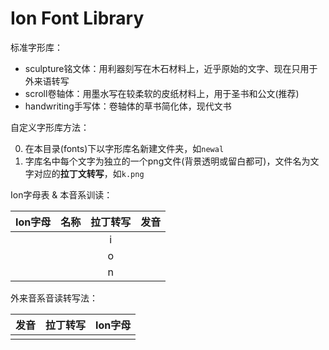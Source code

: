 # Ion Font Library

标准字形库：

  - sculpture铭文体：用利器刻写在木石材料上，近乎原始的文字、现在只用于外来语转写
  - scroll卷轴体：用墨水写在较柔软的皮纸材料上，用于圣书和公文(推荐)
  - handwriting手写体：卷轴体的草书简化体，现代文书

自定义字形库方法：

  0. 在本目录(fonts)下以字形库名新建文件夹，如`newal`
  1. 字库名中每个文字为独立的一个png文件(背景透明或留白都可)，文件名为文字对应的**拉丁文转写**，如`k.png`

Ion字母表 & 本音系训读：

| Ion字母 | 名称 | 拉丁转写 | 发音 |
| :-: | :-: | :-: | :-: |
|  |  | i |  |
|  |  | o |  |
|  |  | n |  |

外来音系音读转写法：

| 发音 | 拉丁转写 | Ion字母 |
| :-: | :-: | :-: |
|  |  |  |

